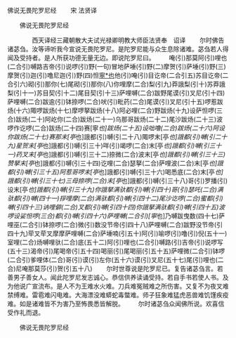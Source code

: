   佛说无畏陀罗尼经
　　宋 法贤译




　　佛说无畏陀罗尼经

　　　　西天译经三藏朝散大夫试光禄卿明教大师臣法贤奉　诏译
　　尔时佛告诸苾刍。汝等谛听我今宣说无畏陀罗尼。是陀罗尼能与众生息除诸难。苾刍若人得闻及受持者。是人所获功德无量无边。即说陀罗尼曰。
　　唵(引)那莫阿(引)哩也(二合引)嚩路吉帝(引)说啰(引)野(一句)冒地萨埵(引)野(二)摩贺(引)萨埵(引)野(三)摩贺(引)迦(引)噜尼迦(引)野(四)怛[寧*也](切身下同)他(引)唵(引)目讫帝(二合引五)苏目讫帝(二合引六)砌(引)那你(七)尾砌(引)那你(八)你哩摩(二合)梨(引九)莽誐梨(引十)苏莽誐梨(引十一)苏目契(引十二)尾目契(引十三)萨哩嚩(二合)跋野尾谟(引)叉尼(引十四)萨哩嚩(二合)跋逾(引)钵捺啰(二合)吠(引)毗药(二合)尾谟(引)叉尼(引十五)啰惹跋炀(十六)陬啰跋炀(十七)摩啰拏跋炀(十八)阿必哩(二合)野跋炀(十九)设萨怛啰(三合)跋炀(二十)阿屹你(二合)跋炀(二十一)乌那哥跋炀(二十二)尾沙跋炀(二十三)波啰作讫啰(二合)跋炀(二十四)赛[寧*也]跋炀(二十五)设咄噜(二合)跋炀(二十六)阿设你跋炀(二十七)赛那末[亭*也]誐都(引)嚩(引二十八)陬啰末[亭*也]誐都(引)嚩(引二十九)星贺末[亭*也]誐都(引)嚩(引三十)咩(引)竭啰(二合)末[亭*也]誐都(引)嚩(引三十一)药叉末[亭*也]誐都(引)嚩(引三十二)捺微(二合)波末[亭*也]誐都(引)嚩(引三十三)赞拏末[亭*也]誐都(引)嚩(引三十四)讫哩(二合)瑟拏(二合)萨哩波(二合)末[亭*也]誐都(引)嚩(引三十五)阿惹哥啰末[亭*也]誐都(引)嚩(引三十六)喝悉底(二合)末[亭*也]誐都(引)嚩(引三十七)三母捺啰(二合)末[亭*也]誐都(引)嚩(引三十八)哥(引)罗播(引)设末[亭*也]誐都(引)嚩(引三十九)你誐拏满驮都(引)嚩(引四十)哥(引)瑟吒(二合)满驮都(引)嚩(四十一)拶哩摩(二合)满驮都(引)嚩(引四十二)尾沙讫啰(二合)蜜都(引)嚩(引四十三)讷哩僻(二合)叉都(引)嚩(引四十四)你誐拏满驮都(引)嚩(引四十五)波啰设娑怛啰(三合)都(引)嚩(引四十六)萨哩嚩(二合引)[寧*也]乃嚩跋曳数(四十七)萨哩巫(二合引)钵捺啰(二合)微(引)数没节帝(引四十八)萨哩嚩(二合)跋野没节帝(引四十九)荦叉荦叉摩摩萨哩嚩(二合)萨埵喃(引五十)阿(引)喻啰(引)噜(引)倪(五十一)室哩(二合)炀嚩哩驮(二合)底(五十二)阿(引)哩也(二合引)嚩路(引)吉帝(引)说啰写(五十三)渴帝(引)尾喝帝(引五十四)喝丽(引)尾喝丽(引五十五)萨哩微(二合引)钵啰(二合引)爹哩体(二合)哥(引)谟(引)左你(五十六)谟(引)叉尼(五十七)尾(引)哩也(二合)尼唵那莫莎(引)贺(引五十八)
　　尔时世尊说是陀罗尼已。复告诸苾刍言。若善男子善女人。闻此陀罗尼发志诚心。恭信供养读诵受持。若自手书若使人书。及为他说广宣流布。是人不为王难水火难。刀兵难冤贼难之所伤害。又复不为夜叉难禁缚难。雷雹难闪电难。大海漂没难蟒蛇毒螫难。师子狂象难猛虎恶兽难饥馑疾疫难。如是诸难皆不为害乃至怖畏悉皆解脱。
　　尔时诸苾刍众闻佛所说。欢喜信受作礼而退。

　　佛说无畏陀罗尼经


